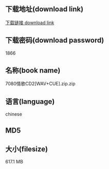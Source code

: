 ## 下载地址(download link)
[下载链接 download link](https://tutu365.netlify.app/?s=7080%E6%83%85%E6%AD%8CCD2%5BWAV%2BCUE%5D.zip)

## 下载密码(download password)
1866

## 名称(book name)
7080情歌CD2[WAV+CUE].zip.zip

## 语言(language)
chinese

## MD5


## 大小(filesize)
617.1 MB
